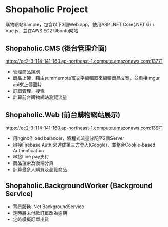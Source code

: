 # Shopaholic Project
購物網站Sample，包含以下3個Web app，使用ASP .NET Core(.NET 6) + Vue.js，並在AWS EC2 Ubuntu架站

## Shopaholic.CMS (後台管理介面)
https://ec2-3-114-141-160.ap-northeast-1.compute.amazonaws.com:13771  
* 管理商品類別
* 商品上架，藉由summernote富文字編輯器來編輯商品文案，並串接imgur api來上傳圖片
* 訂單管理、搜索
* 計算前台購物網站瀏覽流量

## Shopaholic.Web (前台購物網站展示)
https://ec2-3-114-141-160.ap-northeast-1.compute.amazonaws.com:13971  
* 用nginx作load balancer，將程式流量分配至2個Server
* 串接Firebase Auth 來達成第三方登入(Google)，並整合Cookie-based Authentication
* 串接Line pay支付
* 商品搜索及後端分頁
* 計算最多人購買及瀏覽商品

## Shopaholic.BackgroundWorker (Background Service)
* 背景服務 .Net BackgroundService
* 定時將未付款訂單改為逾期
* 定時模擬訂單出貨
